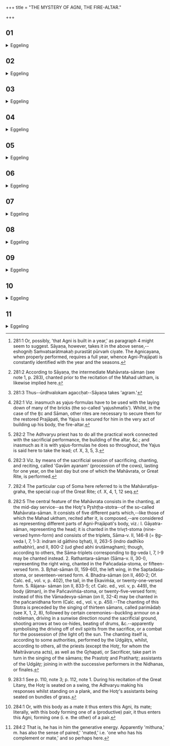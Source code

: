 +++
title = "THE MYSTERY OF AGNI, THE FIRE-ALTAR."

+++


##  01
<details><summary>Eggeling</summary>

1. In the first place that Agni (the Fire-altar), the year, is built [^egg_518]; thereafter the Great Litany (mahad uktham) is recited [^egg_519]. When Prajāpati became relaxed, the vital fluid flowed upwards [^egg_520].

[^egg_518]: 281:1 Or, possibly, 'that Agni is built in a year,' as paragraph 4 might seem to suggest. Sāyaṇa, however, takes it in the above sense,--eshogniḥ Saṁvatsarātmakaḥ purastāt pūrvaṁ ciyate. The Agnicayana, when properly performed, requires a full year, whence Agni-Prajāpati is constantly identified with the year and the seasons.

[^egg_519]: 281:2 According to Sāyaṇa, the intermediate Mahāvrata-sāman (see note 1, p. 283), chanted prior to the recitation of the Mahad uktham, is likewise implied here.

[^egg_520]: 281:3 Thus--ūrdhvalokam agaccḥat--Sāyaṇa takes 'agram.'
</details>

##  02
<details><summary>Eggeling</summary>

2. Now, that Prajāpati who became relaxed is the year; and those joints of his which became relaxed are the days and nights.
</details>

##  03
<details><summary>Eggeling</summary>

3. And that Prajāpati who became relaxed is this very Fire-altar which here is built; and those joints of his, the days and nights, which became relaxed are no other than the bricks;--thus, when he lays down these (in the layers of the altar), he thereby restores to him those joints of his, the days and nights, which had become relaxed: and thus

it is even in this (building of the altar) that this Yajus is built up [^egg_521] and secured (for Prajāpati).

[^egg_521]: 282:1 Viz. inasmuch as yajus-formulas have to be used with the laying down of many of the bricks (the so-called 'yajushmatīs'). Whilst, in the case of the R̥c and Sāman, other rites are necessary to secure them for the restored Prajāpati, the Yajus is secured for him in the very act of building up his body, the fire-altar.
</details>

##  04
<details><summary>Eggeling</summary>

4. And that vital fluid (essence) of his which flowed upwards (became) the Great Litany: it is in quest of that vital fluid that (the priests) go by means of the R̥c and Sāman. And when the Yajus marches in front in this (quest) [^egg_522], it is in order to fetch something that that (Veda) goes--even as (one might say), 'That one thing there is mine, I will fetch it,' so does that Yajus go in front (or forward). That (vital fluid) they obtain in the course of a year [^egg_523].

[^egg_522]: 282:2 The Adhvaryu priest has to do all the practical work connected with the sacrificial performance, the building of the altar, &c.; and inasmuch as it is with yajus-formulas he does so throughout, the Yajus is said here to take the lead; cf. X, 3, 5, 3.

[^egg_523]: 282:3 Viz. by means of the sacrificial session of sacrificing, chanting, and reciting, called 'Gavām ayanam' (procession of the cows), lasting for one year, on the last day but one of which the Mahāvrata, or Great Rite, is performed.
</details>

##  05
<details><summary>Eggeling</summary>

5. The Adhvaryu takes (draws) it by means of the Graha (Soma-cup); and inasmuch as he thereby takes (grab) it, it is (called) Graha [^egg_524]. The Udgātr̥ puts the vital fluid into it by means of the (sāman of the) Great Rite (mahāvrata [^egg_525]); but, indeed, the

[^egg_524]: 282:4 The particular cup of Soma here referred to is the Mahāvratīya-graha, the special cup of the Great Rite; cf. X, 4, 1, 12 seq.

[^egg_525]: 282:5 The central feature of the Mahāvrata consists in the chanting, at the mid-day service--as the Hotr̥'s Pr̥shṭḥa-stotra--of the so-called Mahāvrata-sāman. It consists of five different parts which,--like those of which the Mahad uktham, recited after it, is  composed,--are considered as representing different parts of Agni-Prajāpati's body, viz.: I. Gāyatra-sāman, representing the head; it is chanted in the trivr̥t-stoma (nine-versed hymn-form) and consists of the triplets, Sāma-v. II, 146-8 (= R̥g-veda I, 7, 1-3: indram id gāthino br̥hat), II, 263-5 (indro dadhīko asthabhir), and II, 800-2 (ud ghed abhi śrutāmagham); though, according to others, the Sāma-triplets corresponding to R̥g-veda I, 7, I-9 may be chanted instead. 2. Rathantara-sāman (Sāma-v. II, 30-I), representing the right wing, chanted in the Pañcadaśa-stoma, or fifteen-versed form. 3. Br̥hat-sāman (II, 159-60), the left wing, in the Saptadaśa-stoma, or seventeen-versed form. 4. Bhadra-sāman (on II, 460-2; Of. Calc. ed., vol. v, p. 402), the tail, in the Ekaviṁśa, or twenty-one-versed form. 5. Rājana- sāman (on II, 833-5; cf. Calc. ed., vol. v, p. 449), the body (ātman), in the Pañcaviṁśa-stoma, or twenty-five-versed form; instead of this the Vāmadevya-sāman (on II, 32-4) may be chanted in the pañcanidhana form (Calc. ed., vol. v, p. 45I).--The chanting of this Stotra is preceded by the singing of thirteen sāmans, called parimādaḥ (see X, 1, 2, 8), followed by certain ceremonies--buckling armour on a nobleman, driving in a sunwise direction round the sacrificial ground, shooting arrows at two ox-hides, beating of drums, &c.--apparently symbolising the driving off of evil spirits from the sacrifice, or a combat for the possession of (the light of) the sun. The chanting itself is, according to some authorities, performed by the Udgātr̥s, whilst, according to others, all the priests (except the Hotr̥, for whom the Maitrāvaruṇa acts), as well as the Gr̥hapati, or Sacrificer, take part in turn in the singing of the sāmans; the Prastotr̥ and Pratihartr̥; assistants of the Udgātr̥; joining in with the successive performers in the Nidhanas, or finales.

 (sāman of the) Great Rite is (equivalent to) all these (other) sāmans (hymn-tunes): it is thus by means of all the hymn-tunes that he puts the vital fluid therein. The Hotr̥ puts the vital fluid therein by means of the Great Litany; but, indeed, the Great Litany is the same as all these ric (hymn-verses) [^egg_526]: it is thus by means of all the hymn-verses that he puts the vital fluid into it (the Soma-cup).

[^egg_526]: 283:1 See p. 110, note 3; p. 112, note 1. During his recitation of the Great Litany, the Hotr̥ is seated on a swing, the Adhvaryu  making his responses whilst standing on a plank, and the Hotr̥'s assistants being seated on bundles of grass.
</details>

##  06
<details><summary>Eggeling</summary>

6. When those (Udgātr̥s) chant (the stotra), and when he (the Hotr̥) recites (the śastra) afterwards, then he (the Adhvaryu) offers that (vital fluid, in the form of Soma) unto him (Agni-Prajāpati) at the Vashaṭ-call; and thus this vital fluid enters him. For, indeed, they do not see it to be the Great Rite that lies there being praised, nor the Great Litany, but it is Agni alone they see; for Agni is the self (body), and thus those two, the R̥c and the Sāman, enter him in the form of the vital fluid; and thus they both enter (join) the Yajus.
</details>

##  07
<details><summary>Eggeling</summary>

7. Now, that Agni (fire-altar) consists of pairs--the first layer and the second, and the third and fourth; and of the fifth layer the fire which is placed on the built (altar) is the mate. And, indeed, this body consists of pairs.
</details>

##  08
<details><summary>Eggeling</summary>

8. The thumbs (and great toes, 'aṅgushṭḥa,' m.) are males, and the fingers and toes ('aṅguli,' f.) females; the ears ('karṇa' m.) are males, and the eyebrows ('bhrū,' f.) females; the lips ('oshṭḥa,' m.) are males, and the nostrils ('nāsikā,' f.) females; the teeth ('danta,' m.) are males, and the tongue ('jihvā,' f.) is a female: indeed the whole (body) consists of pairs, and with this body, consisting of pairs, that (vital fluid) enters this Agni (the fire-altar), consisting of pairs [^egg_527].

[^egg_527]: 284:1 Or, with this body as a mate it thus enters this Agni, its mate; literally, with this body forming one of a (productive) pair, it thus enters this Agni, forming one (i. e. the other) of a pair.
</details>

##  09
<details><summary>Eggeling</summary>

9. This, then, is the entering therein;--even thus, indeed, he (Agni) consists of pairs [^egg_528]; but in this

[^egg_528]: 284:2 That is, he has in him the generative energy. Apparently  'mithuna,' m. has also the sense of paired,' 'mated,' i.e. 'one who has his complement or mate,' and so perhaps here.

way also he consists of pairs:--the fire-altar here built up is no other than this speech, for with speech it is built up; and the fire which is placed on the built (altar) is the breath; and the breath ('prāṇa,' m.) is the male, the mate, of speech ('vāc,' f.). And, indeed, this body is speech; and the breath which is in the body is its mate: with this mated body that (vital fluid) thus enters into the mated Agni.
</details>

##  10
<details><summary>Eggeling</summary>

10. This also is the entering therein;--there is indeed no fear of him (Agni) being without offspring to whosoever thus knows these two, the body and Agni, to be a pair; but, indeed, this body is food, as is said by the R̥shi (R̥g-veda X, 107, 7), 'The Dakshiṇā winneth food which is our own self (breath).'
</details>

##  11
<details><summary>Eggeling</summary>

11. Now, this food, when eaten, becomes of two kinds,--that part of it which is immortal (remains) above the navel: by the upward vital airs it moves upwards and enters the air; but that part of it which is mortal tends to move away: it passes beyond the navel, and, having become twofold, enters this (earth), as urine and faeces. Now that which enters this (earth) enters the fire-altar [^sbe4346.htmegg_529] built here; and that which enters the air enters that fire which is placed on the built (altar). This also is the entering therein.
</details>